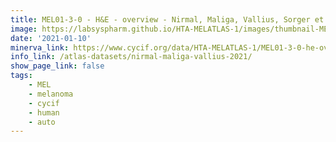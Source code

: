 ```yaml
---
title: MEL01-3-0 - H&E - overview - Nirmal, Maliga, Vallius, Sorger et al., 2021
image: https://labsyspharm.github.io/HTA-MELATLAS-1/images/thumbnail-MEL01-3-0-he-overview.jpg
date: '2021-01-10'
minerva_link: https://www.cycif.org/data/HTA-MELATLAS-1/MEL01-3-0-he-overview
info_link: /atlas-datasets/nirmal-maliga-vallius-2021/
show_page_link: false
tags:
    - MEL
    - melanoma
    - cycif
    - human
    - auto
---
```

